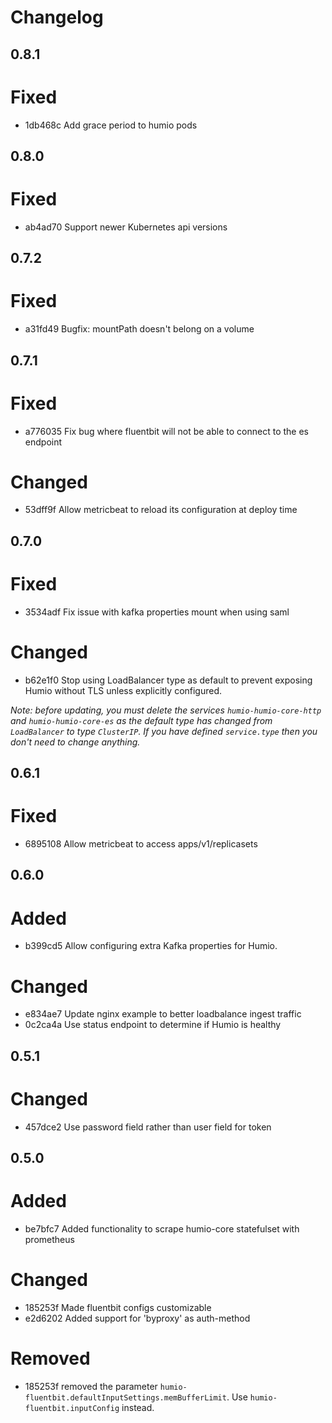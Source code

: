 # Changelog

## 0.8.1

# Fixed

- 1db468c Add grace period to humio pods

## 0.8.0

# Fixed

- ab4ad70 Support newer Kubernetes api versions

## 0.7.2

# Fixed

- a31fd49 Bugfix: mountPath doesn't belong on a volume

## 0.7.1

# Fixed

- a776035 Fix bug where fluentbit will not be able to connect to the es endpoint

# Changed

- 53dff9f Allow metricbeat to reload its configuration at deploy time

## 0.7.0

# Fixed

- 3534adf Fix issue with kafka properties mount when using saml

# Changed

- b62e1f0 Stop using LoadBalancer type as default to prevent exposing Humio without TLS unless explicitly configured.

_Note: before updating, you must delete the services `humio-humio-core-http` and `humio-humio-core-es` as the default
type has changed from `LoadBalancer` to type `ClusterIP`. If you have defined `service.type` then you don't need to
change anything._

## 0.6.1

# Fixed

- 6895108 Allow metricbeat to access apps/v1/replicasets

## 0.6.0

# Added

- b399cd5 Allow configuring extra Kafka properties for Humio.

# Changed

- e834ae7 Update nginx example to better loadbalance ingest traffic
- 0c2ca4a Use status endpoint to determine if Humio is healthy

## 0.5.1

# Changed

- 457dce2 Use password field rather than user field for token

## 0.5.0

# Added

- be7bfc7 Added functionality to scrape humio-core statefulset with prometheus

# Changed

- 185253f Made fluentbit configs customizable
- e2d6202 Added support for 'byproxy' as auth-method

# Removed

- 185253f removed the parameter `humio-fluentbit.defaultInputSettings.memBufferLimit`. Use `humio-fluentbit.inputConfig`
 instead.
